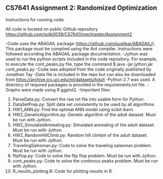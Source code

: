 ## CS7641 Assignment 2: Randomized Optimization

   Instructions for running code.

   All code is located on public Github repository https://github.com/solb0039/CS7641/tree/master/Assignment2

  -Code uses the ABAGAIL package (https://github.com/pushkar/ABAGAIL/). This package must be complied using the Ant compiler.
    Instructions were followed according the ABAGAIL package documentation.
  -Jython was used to run the python scripts included in the code repository.
    For example, to execute the cont_peaks.py file, type the command
    $ java -jar jython.jar cont_peaks.py
  -Code was adopted from the code originally published by Jonathan Tay
  -Data file is included in the repo but can also be downloaded from https://archive.ics.uci.edu/ml/datasets/Adult
  -Python 2.7 was used.  A directory of required packages is provided in the requirements.txt file.
  -Graphs were made using R ggplot2.
  -Important files:
  1. ParseData.py: Convert the raw txt file into usable form for Python.
  2. DataSetPrep.py: Split data set consistently to be used by all algorithms
  3. HW1_ANN.py:  Find the optimal ANN model using scikit learn.
  4. HW2_GeneticAlgorithm.py:  Genetic algorithm of the adult dataset. Must be run with Jython.
  5. HW2_SimulatedAnnealing.py:  Simulated annealing of the adult dataset. Must be run with Jython.
  6. HW2_RandomHillClimb.py:  Random hill climbin of the adult dataset. Must be run with Jython.
  7. TravelingSalesman.py:  Code to solve the traveling salesman problem. Must be run with Jython.
  8. flipflop.py:  Code to solve the flip flop problem.  Must be run with Jython.
  9. cont_peaks.py:  Code to solve the continous peaks problem.  Must be run with Jython.
  10. R_results_plotting.R:  Code for plotting results in R.
